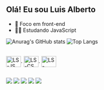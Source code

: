 ## Olá! Eu sou Luis Alberto

- 📱 Foco em front-end
- ✍🏽 Estudando JavaScript


![Anurag's GitHub stats](https://github-readme-stats.vercel.app/api?username=Oluiscruz&show_icons=true&theme=radical)
![Top Langs](https://github-readme-stats.vercel.app/api/top-langs/?username=Oluiscruz&layout=compact&theme=radical)

<div style="display:inline_block"><br>
<img align="center" alt="LS-JS" height="30" width="40" src="https://cdn.jsdelivr.net/gh/devicons/devicon@latest/icons/javascript/javascript-original.svg"/>.
<img align="center" alt="LS-CS" height="30" width="40" src="https://cdn.jsdelivr.net/gh/devicons/devicon@latest/icons/react/react-original.svg"/.
<img align="center" alt="LS-CSS" height="30" width="40" src="https://cdn.jsdelivr.net/gh/devicons/devicon@latest/icons/css/css-original.svg"/>.
<img align="center" alt="LS-HTML" height="30" width="40" src="https://cdn.jsdelivr.net/gh/devicons/devicon@latest/icons/html5/html5-original.svg"/>
</div>                 
          
 ##

<div>
  <a href="https://w.app/Oluiscruz" target="_blank"><img src="https://img.shields.io/badge/WhatsApp-25D366?style=for-the-badge&logo=whatsapp&logoColor=white" target="_blank"></a>
  <a href="www.linkedin.com/in/luis-alberto-cruz-batista-8b0b2526a" target="_blank"><img src="https://img.shields.io/badge/LinkedIn-0077B5?style=for-the-badge&logo=linkedin&logoColor=white" target="_blank"></a>
  <a href="https://www.instagram.com/oluiscruz_/?locale=pt_BR" target="_blank"><img src="https://img.shields.io/badge/Instagram-E4405F?style=for-the-badge&logo=instagram&logoColor=white" target="_blank"></a>
  <a href="https://x.com/olu1scruz" target="_blank"><img src="https://img.shields.io/badge/Twitter-1DA1F2?style=for-the-badge&logo=twitter&logoColor=white" target="_blank"></a>
  <a href="[https://x.com/olu1scruz](https://accounts.google.com/SignOutOptions?hl=en&continue=https://mail.google.com/mail/&service=mail&ec=GBRAFw)" target="_blank"><img src="https://img.shields.io/badge/Gmail-D14836?style=for-the-badge&logo=gmail&logoColor=white" target="_blank"></a>
</div>

          




